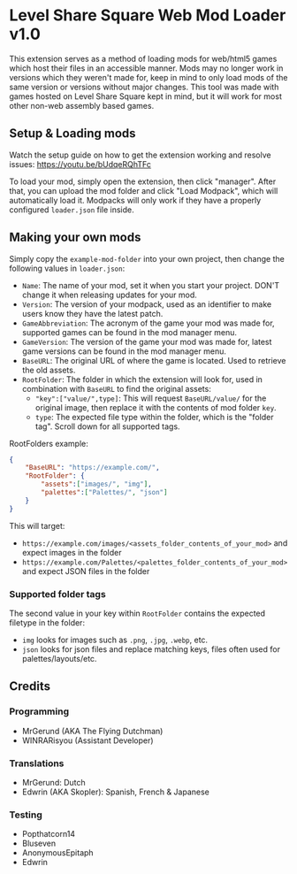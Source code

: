 # Level Share Square Web Mod Loader v1.0

This extension serves as a method of loading mods for web/html5 games which host their files in an accessible manner. 
Mods may no longer work in versions which they weren't made for, keep in mind to only load mods of the same version or versions without major changes.
This tool was made with games hosted on Level Share Square kept in mind, but it will work for most other non-web assembly based games.

## Setup & Loading mods

Watch the setup guide on how to get the extension working and resolve issues:
https://youtu.be/bUdqeRQhTFc

To load your mod, simply open the extension, then click "manager". After that, you can upload the mod folder and click "Load Modpack", which will automatically load it. Modpacks will only work if they have a properly configured `loader.json` file inside.

## Making your own mods

Simply copy the `example-mod-folder` into your own project, then change the following values in `loader.json`:
- `Name`: The name of your mod, set it when you start your project. DON'T change it when releasing updates for your mod.
- `Version`: The version of your modpack, used as an identifier to make users know they have the latest patch.
- `GameAbbreviation`: The acronym of the game your mod was made for, supported games can be found in the mod manager menu.
- `GameVersion`: The version of the game your mod was made for, latest game versions can be found in the mod manager menu.
- `BaseURL`: The original URL of where the game is located. Used to retrieve the old assets.
- `RootFolder`: The folder in which the extension will look for, used in combination with `BaseURL` to find the original assets:
    - `"key":["value/",type]`: This will request `BaseURL/value/` for the original image, then replace it with the contents of mod folder `key`.
    - `type`: The expected file type within the folder, which is the "folder tag". Scroll down for all supported tags.
                
RootFolders example:
```json
{
	"BaseURL": "https://example.com/",
	"RootFolder": {
		"assets":["images/", "img"],
		"palettes":["Palettes/", "json"]
	}
}
```
This will target:
- `https://example.com/images/<assets_folder_contents_of_your_mod>` and expect images in the folder
- `https://example.com/Palettes/<palettes_folder_contents_of_your_mod>` and expect JSON files in the folder

### Supported folder tags

The second value in your key within `RootFolder` contains the expected filetype in the folder:
- `img` looks for images such as `.png`, `.jpg`, `.webp`, etc.
- `json` looks for json files and replace matching keys, files often used for palettes/layouts/etc.

## Credits
### Programming
- MrGerund (AKA The Flying Dutchman)
- WINRARisyou (Assistant Developer)

### Translations
- MrGerund: Dutch
- Edwrin (AKA Skopler): Spanish, French & Japanese

### Testing
- Popthatcorn14
- Bluseven
- AnonymousEpitaph
- Edwrin

